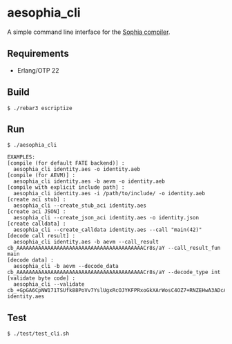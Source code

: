 aesophia_cli
=====

A simple command line interface for the [Sophia compiler](https://github.com/aeternity/aesophia).

Requirements
------------

- Erlang/OTP 22

Build
-----

    $ ./rebar3 escriptize

Run
---

    $ ./aesophia_cli

```
EXAMPLES:
[compile (for default FATE backend)] :
  aesophia_cli identity.aes -o identity.aeb
[compile (for AEVM)] :
  aesophia_cli identity.aes -b aevm -o identity.aeb
[compile with explicit include path] :
  aesophia_cli identity.aes -i /path/to/include/ -o identity.aeb
[create aci stub] :
  aesophia_cli --create_stub_aci identity.aes
[create aci JSON] :
  aesophia_cli --create_json_aci identity.aes -o identity.json
[create calldata] :
  aesophia_cli --create_calldata identity.aes --call "main(42)"
[decode call result] :
  aesophia_cli identity.aes -b aevm --call_result cb_AAAAAAAAAAAAAAAAAAAAAAAAAAAAAAAAAAAAAAAAACr8s/aY --call_result_fun main
[decode data] :
  aesophia_cli -b aevm --decode_data cb_AAAAAAAAAAAAAAAAAAAAAAAAAAAAAAAAAAAAAAAAACr8s/aY --decode_type int
[validate byte code] :
  aesophia_cli --validate cb_+GpGA6CpNW171TSUfk88PoVv7YslUgxRcOJYKFPRxoGkXArWosC4OZ7+RNZEHwA3ADcAGg6CPwEDP/64F37sADcBBwcBAQCWLwIRRNZEHxFpbml0EbgXfuwRbWFpboIvAIk0LjEuMC1yYzEAXs3cNQ== identity.aes
```

Test
---
    $ ./test/test_cli.sh
